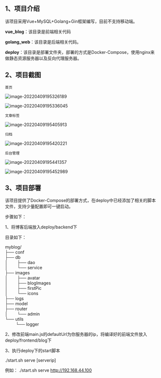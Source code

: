 ## 1、项目介绍

该项目采用Vue+MySQL+Golang+Gin框架编写，目前不支持移动端。

**vue_blog**：该目录是前端相关代码

**golang_web**：该目录是后端相关代码。

**deploy**：该目录是部署文件夹，部署的方式是Docker-Compose，使用nginx来做静态资源服务器以及反向代理服务器。



## 2、项目截图

`首页`

![image-20220409195326189](https://github.com/mangohow/myblog/blob/master/README.assets/image-20220409195326189.png)

![image-20220409195336045](https://github.com/mangohow/myblog/blob/master/README.assets/image-20220409195336045.png)

`文章标签`

![image-20220409195405913](https://github.com/mangohow/myblog/blob/master/README.assets/image-20220409195405913.png)

`归档`

![image-20220409195420221](https://github.com/mangohow/myblog/blob/master/README.assets/image-20220409195420221.png)

`后台管理`

![image-20220409195441357](https://github.com/mangohow/myblog/blob/master/README.assets/image-20220409195441357.png)

![image-20220409195452989](https://github.com/mangohow/myblog/blob/master/README.assets/image-20220409195452989.png)



## 3、项目部署

该项目提供了Docker-Compose的部署方式，在deploy中已经添加了相关的脚本文件，支持少量配置即可一键启动。

步骤如下：

1、将博客后端放入deploy/backend下

目录如下：

myblog/  
├── conf  
├── db  
│&nbsp;&nbsp;&nbsp;&nbsp;&nbsp;&nbsp;&nbsp;&nbsp;├── dao  
│&nbsp;&nbsp;&nbsp;&nbsp;&nbsp;&nbsp;&nbsp;&nbsp;└── service  
├── images  
│&nbsp;&nbsp;&nbsp;&nbsp;&nbsp;&nbsp;&nbsp;&nbsp;├── avatar  
│&nbsp;&nbsp;&nbsp;&nbsp;&nbsp;&nbsp;&nbsp;&nbsp;├── blogImages  
│&nbsp;&nbsp;&nbsp;&nbsp;&nbsp;&nbsp;&nbsp;&nbsp;├── firstPic  
│&nbsp;&nbsp;&nbsp;&nbsp;&nbsp;&nbsp;&nbsp;&nbsp;└── icons  
├── logs  
├── model  
├── router  
│&nbsp;&nbsp;&nbsp;&nbsp;&nbsp;&nbsp;&nbsp;&nbsp;└── admin  
└── utils  
&nbsp;&nbsp;&nbsp;&nbsp;&nbsp;&nbsp;&nbsp;&nbsp;&nbsp;└── logger  

2、修改前端main.js的defaultUrl为你服务器的ip，将编译好的前端文件放入deploy/frontend/blog下

3、执行deploy下的start脚本

./start.sh serve [serverip] 

例如： ./start.sh serve http://192.168.44.100

​                                                                                                                   
